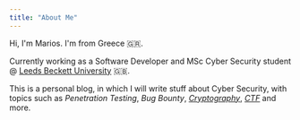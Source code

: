 ```yaml
---
title: "About Me"
---
```


Hi, I'm Marios. I'm from Greece 🇬🇷.

Currently working as a Software Developer and MSc Cyber Security student @ [Leeds Beckett University](https://www.leedsbeckett.ac.uk/) 🇬🇧.

This is a personal blog, in which I will write stuff about Cyber Security, with topics such as _Penetration Testing_, _Bug Bounty_, [_Cryptography_](/cryptography), [_CTF_](/ctf) and more.